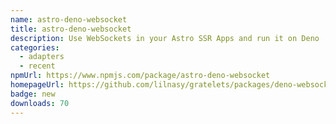 ```yaml
---
name: astro-deno-websocket
title: astro-deno-websocket
description: Use WebSockets in your Astro SSR Apps and run it on Deno
categories:
  - adapters
  - recent
npmUrl: https://www.npmjs.com/package/astro-deno-websocket
homepageUrl: https://github.com/lilnasy/gratelets/packages/deno-websocket
badge: new
downloads: 70
---
```

